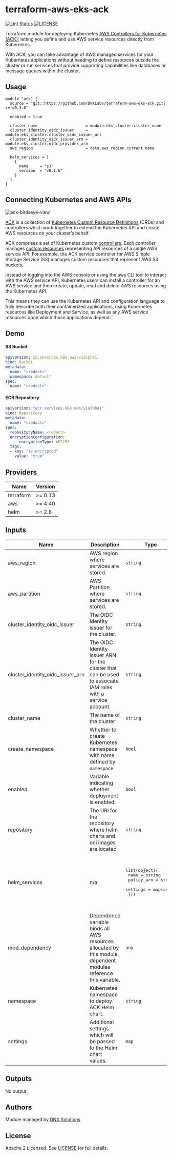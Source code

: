 # terraform-aws-eks-ack

[![Lint Status](https://github.com/DNXLabs/terraform-aws-eks-ack/workflows/Lint/badge.svg)](https://github.com/DNXLabs/terraform-aws-eks-ack/actions)
[![LICENSE](https://img.shields.io/github/license/DNXLabs/terraform-aws-eks-ack)](https://github.com/DNXLabs/terraform-aws-eks-ack/blob/master/LICENSE)


Terraform module for deploying Kubernetes [AWS Controllers for Kubernetes (ACK)](https://aws.github.io/aws-controllers-k8s/); letting you define and use AWS service resources directly from Kubernetes.

With ACK, you can take advantage of AWS managed services for your Kubernetes applications without needing to define resources outside the cluster or run services that provide supporting capabilities like databases or message queues within the cluster.

## Usage

```hcl
module "ack" {
  source = "git::https://github.com/DNXLabs/terraform-aws-eks-ack.git?ref=0.3.0"

  enabled = true

  cluster_name                     = module.eks_cluster.cluster_name
  cluster_identity_oidc_issuer     = module.eks_cluster.cluster_oidc_issuer_url
  cluster_identity_oidc_issuer_arn = module.eks_cluster.oidc_provider_arn
  aws_region                       = data.aws_region.current.name

  helm_services = [
    {
      name     = "s3"
      version  = "v0.1.6"
    }
  ]
}
```

## Connecting Kubernetes and AWS APIs

![ack-birdseye-view](./images/ack-birdseye-view.png)

[ACK](https://github.com/aws/aws-controllers-k8s/) is a collection of [Kubernetes Custom Resource Definitions](https://kubernetes.io/docs/concepts/extend-kubernetes/api-extension/custom-resources/) (CRDs) and controllers which work together to extend the Kubernetes API and create AWS resources on your cluster’s behalf.

ACK comprises a set of Kubernetes custom [controllers](https://kubernetes.io/docs/reference/glossary/?fundamental=true#term-controller). Each controller manages [custom resources](https://kubernetes.io/docs/concepts/extend-kubernetes/api-extension/custom-resources/) representing API resources of a single AWS service API. For example, the ACK service controller for AWS Simple Storage Service (S3) manages custom resources that represent AWS S3 buckets.

Instead of logging into the AWS console or using the aws CLI tool to interact with the AWS service API, Kubernetes users can install a controller for an AWS service and then create, update, read and delete AWS resources using the Kubernetes API.

This means they can use the Kubernetes API and configuration language to fully describe both their containerized applications, using Kubernetes resources like Deployment and Service, as well as any AWS service resources upon which those applications depend.

## Demo

#### S3 Bucket

```yaml
apiVersion: s3.services.k8s.aws/v1alpha1
kind: Bucket
metadata:
  name: "<redact>"
  namespace: default
spec:
  name: "<redact>"
```

#### ECR Repository

```yaml
apiVersion: "ecr.services.k8s.aws/v1alpha1"
kind: Repository
metadata:
  name: "<redact>"
spec:
  repositoryName: <redact>
  encryptionConfiguration:
      encryptionType: AES256
  tags:
  - key: "is-encrypted"
    value: "true"
```


<!--- BEGIN_TF_DOCS --->

## Providers

| Name      | Version  |
|-----------|----------|
| terraform | \>= 0.13 |
| aws       | \>= 4.40 |
| helm      | \>= 2.8  |
## Inputs

| Name                                 | Description                                                                                                      | Type                                                                                                                 | Default                                                                                                                                                                   | Required |
|--------------------------------------|------------------------------------------------------------------------------------------------------------------|----------------------------------------------------------------------------------------------------------------------|---------------------------------------------------------------------------------------------------------------------------------------------------------------------------|:--------:|
| aws\_region                          | AWS region where services are stored.                                                                            | `string`                                                                                                             | n/a                                                                                                                                                                       |   yes    |
| aws\_partition                       | AWS Partition where services are stored.                                                                         | `string`                                                                                                             | `aws`                                                                                                                                                                     |    no    |
| cluster\_identity\_oidc\_issuer      | The OIDC Identity issuer for the cluster.                                                                        | `string`                                                                                                             | n/a                                                                                                                                                                       |   yes    |
| cluster\_identity\_oidc\_issuer\_arn | The OIDC Identity issuer ARN for the cluster that can be used to associate IAM roles with a service account.     | `string`                                                                                                             | n/a                                                                                                                                                                       |   yes    |
| cluster\_name                        | The name of the cluster                                                                                          | `string`                                                                                                             | n/a                                                                                                                                                                       |   yes    |
| create\_namespace                    | Whether to create Kubernetes namespace with name defined by `namespace`.                                         | `bool`                                                                                                               | `true`                                                                                                                                                                    |    no    |
| enabled                              | Variable indicating whether deployment is enabled.                                                               | `bool`                                                                                                               | `true`                                                                                                                                                                    |    no    |
| repository                           | The URI for the repository where helm charts and oci images are located                                          | `string`                                                                                                             | `"public.ecr.aws/aws-controllers-k8s"`                                                                                                                                    |    no    |
| helm\_services                       | n/a                                                                                                              | <pre>list(object({<br>    name       = string<br>    policy_arn = string<br>    settings   = map(any)<br>  }))</pre> | <pre>[<br>  {<br>    "name": "s3",<br>    "policy_arn": "arn:aws:iam::aws:policy/AmazonS3FullAccess",<br>    "version": "v0.1.6",<br>    "settings": {}<br>  }<br>]</pre> |    no    |
| mod\_dependency                      | Dependence variable binds all AWS resources allocated by this module, dependent modules reference this variable. | `any`                                                                                                                | `null`                                                                                                                                                                    |    no    |
| namespace                            | Kubernetes namespace to deploy ACK Helm chart.                                                                   | `string`                                                                                                             | `"ack-system"`                                                                                                                                                            |    no    |
| settings                             | Additional settings which will be passed to the Helm chart values.                                               | `map`                                                                                                                | `{}`                                                                                                                                                                      |    no    |

## Outputs

No output.

<!--- END_TF_DOCS --->

## Authors

Module managed by [DNX Solutions](https://github.com/DNXLabs).

## License

Apache 2 Licensed. See [LICENSE](https://github.com/DNXLabs/terraform-aws-eks-ack/blob/master/LICENSE) for full details.
